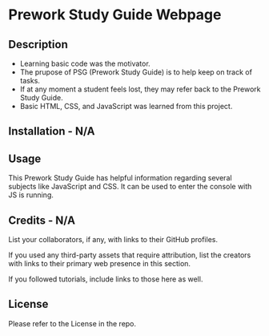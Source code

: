 # Prework Study Guide Webpage

## Description

- Learning basic code was the motivator.
- The prupose of PSG (Prework Study Guide) is to help keep on track of tasks.
- If at any moment a student feels lost, they may refer back to the Prework Study Guide. 
- Basic HTML, CSS, and JavaScript was learned from this project.

## Installation - N/A

## Usage

This Prework Study Guide has helpful information regarding several subjects like JavaScript and CSS. It can be used to enter the console with JS is running.

## Credits - N/A

List your collaborators, if any, with links to their GitHub profiles.

If you used any third-party assets that require attribution, list the creators with links to their primary web presence in this section.

If you followed tutorials, include links to those here as well.

## License

Please refer to the License in the repo.
